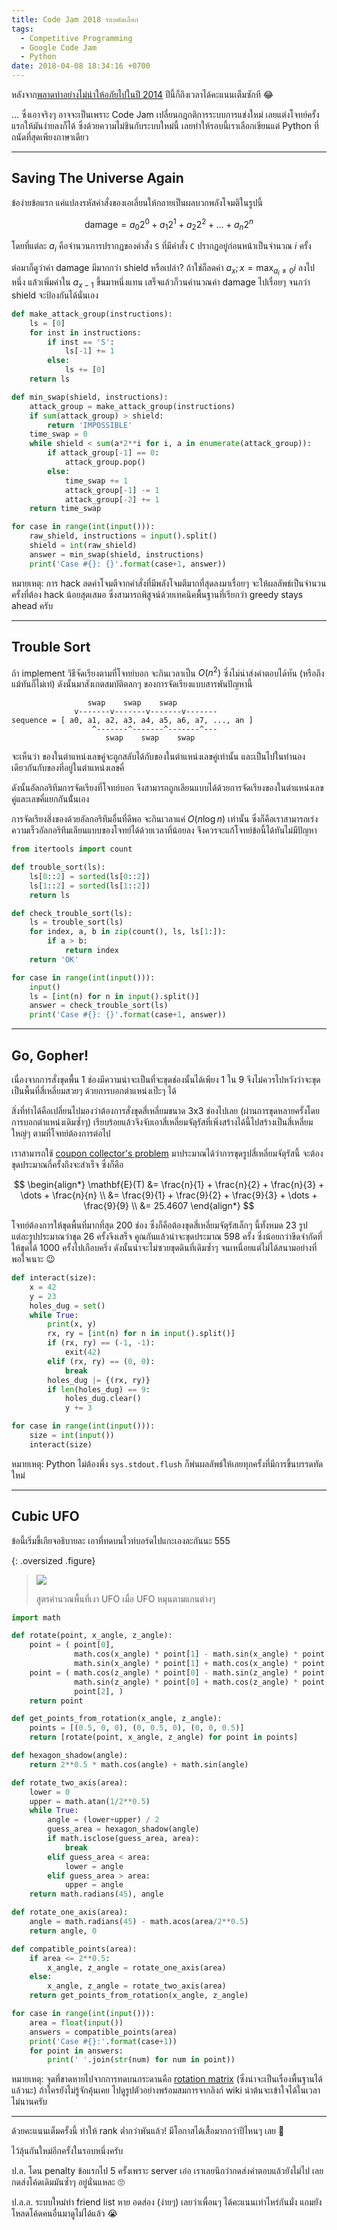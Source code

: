 ```yaml
---
title: Code Jam 2018 รอบคัดเลือก
tags:
  - Competitive Programming
  - Google Code Jam
  - Python
date: 2018-04-08 18:34:16 +0700
---
```


หลังจาก[พลาดท่าอย่างไม่น่าให้อภัยไปในปี 2014][codejam 2014 qual] ปีนี้ก็ถึงเวลาได้คะแนนเต็มซักที 😂

... ซึ่งเอาจริงๆ อาจจะเป็นเพราะ Code Jam เปลี่ยนกฎกติการระบบการแข่งใหม่ เลยแต่งโจทย์ครั้งแรกให้มันง่ายลงก็ได้ ซึ่งด้วยความไม่ชินกับระบบใหม่นี้ เลยทำให้รอบนี้เราเลือกเขียนแต่ Python ที่ถนัดที่สุดเพียงภาษาเดียว

---

## Saving The Universe Again

ข้อง่ายข้อแรก แค่แปลงรหัสคำสั่งของเอเลี่ยนให้กลายเป็นผลบวกพลังโจมตีในรูปนี้

$$
  \text{damage} = a_0 2^0 + a_1 2^1 + a_2 2^2 + \dots + a_n 2^n
$$

โดยที่แต่ละ $a_i$ คือจำนวนการปรากฏของคำสั่ง `S` ที่มีคำสั่ง `C` ปรากฏอยู่ก่อนหน้าเป็นจำนวณ $i$ ครั้ง

ต่อมาก็ดูว่าค่า damage มีมากกว่า shield หรือเปล่า? ถ้าใช่ก็ลดค่า $a_x; x = \max_{a_i \neq 0} i$ ลงไปหนึ่ง แล้วเพิ่มค่าใน $a_{x-1}$ ขึ้นมาหนึ่งแทน เสร็จแล้วก็วนคำนวณค่า damage ไปเรื่อยๆ จนกว่า shield จะป้องกันได้นั่นเอง

``` python
def make_attack_group(instructions):
    ls = [0]
    for inst in instructions:
        if inst == 'S':
            ls[-1] += 1
        else:
            ls += [0]
    return ls

def min_swap(shield, instructions):
    attack_group = make_attack_group(instructions)
    if sum(attack_group) > shield:
        return 'IMPOSSIBLE'
    time_swap = 0
    while shield < sum(a*2**i for i, a in enumerate(attack_group)):
        if attack_group[-1] == 0:
            attack_group.pop()
        else:
            time_swap += 1
            attack_group[-1] -= 1
            attack_group[-2] += 1
    return time_swap

for case in range(int(input())):
    raw_shield, instructions = input().split()
    shield = int(raw_shield)
    answer = min_swap(shield, instructions)
    print('Case #{}: {}'.format(case+1, answer))
```

หมายเหตุ: การ hack ลดค่าโจมตีจากคำสั่งที่มีพลังโจมตีมากที่สุดลงมาเรื่อยๆ จะให้ผลลัพธ์เป็นจำนวนครั้งที่ต้อง hack น้อยสุดเสมอ ซึ่งสามารถพิสูจน์ด้วยเทคนิคพื้นฐานที่เรียกว่า greedy stays ahead ครับ

---

## Trouble Sort

ถ้า implement วิธีจัดเรียงตามที่โจทย์บอก จะกินเวลาเป็น $O(n^2)$ ซึ่งไม่น่าส่งคำตอบได้ทัน (หรือถึงแม้ทันก็ไม่เท่) ดังนั้นมาสังเกตสมบัติตลกๆ ของการจัดเรียงแบบสารพันปัญหานี้

```
                 swap    swap    swap
              v-------v-------v-------v-------
sequence = [ a0, a1, a2, a3, a4, a5, a6, a7, ..., an ]
                  ^-------^-------^-------^---
                     swap    swap    swap
```

จะเห็นว่า ของในตำแหน่งเลขคู่จะถูกสลับได้กับของในตำแหน่งเลขคู่เท่านั้น และเป็นไปในทำนองเดียวกันกับของที่อยู่ในตำแหน่งเลขคี่

ดังนั้นอัลกอริทึมการจัดเรียงที่โจทย์บอก จึงสามารถถูกเลียนแบบได้ด้วยการจัดเรียงของในตำแหน่งเลขคู่และเลขคี่แยกกันนั่้นเอง

การจัดเรียงสิ่งของด้วยอัลกอริทึมอื่นที่ดีพอ จะกินเวลาแค่ $O(n \log n)$ เท่านั้น ซึ่งก็คือเราสามารถเร่งความเร็วอัลกอริทึมเลียนแบบของโจทย์ได้ด้วยเวลาที่น้อยลง จึงควรจะแก้โจทย์ข้อนี้ได้ทันไม่มีปัญหา

``` python
from itertools import count

def trouble_sort(ls):
    ls[0::2] = sorted(ls[0::2])
    ls[1::2] = sorted(ls[1::2])
    return ls

def check_trouble_sort(ls):
    ls = trouble_sort(ls)
    for index, a, b in zip(count(), ls, ls[1:]):
        if a > b:
            return index
    return 'OK'

for case in range(int(input())):
    input()
    ls = [int(n) for n in input().split()]
    answer = check_trouble_sort(ls)
    print('Case #{}: {}'.format(case+1, answer))
```

---

## Go, Gopher!

เนื่องจากการสั่งขุดพื้น 1 ช่องมีความน่าจะเป็นที่จะขุดช่องนั้นได้เพียง 1 ใน 9 จึงไม่ควรไปหวังว่าจะขุดเป็นพื้นที่สี่เหลี่ยมสวยๆ ด้วยการบอกตำแหน่งเป๊ะๆ ได้

สิ่งที่ทำได้คือเปลี่ยนไปมองว่าต้องการสั่งขุดสี่เหลี่ยมขนาด 3x3 ช่องไปเลย (ผ่านการขุดหลายครั้งโดยการบอกตำแหน่งเดิมซ้ำๆ) เรียบร้อยแล้วจึงจับเอาสี่เหลี่ยมจัตุรัสที่เพิ่งสร้างได้นี้ไปสร้างเป็นสี่เหลี่ยมใหญ่ๆ ตามที่โจทย์ต้องการต่อไป

เราสามารถใช้ [coupon collector's problem][] มาประมาณได้ว่าการขุดรูปสี่เหลี่ยมจัตุรัสนี้ จะต้องขุดประมาณกี่ครั้งถึงจะสำเร็จ ซึ่งก็คือ

$$
\begin{align*}
  \mathbf{E}(T) &= \frac{n}{1} + \frac{n}{2} + \frac{n}{3} + \dots + \frac{n}{n} \\
                &= \frac{9}{1} + \frac{9}{2} + \frac{9}{3} + \dots + \frac{9}{9} \\
                &= 25.4607
\end{align*}
$$

โจทย์ต้องการให้ขุดพื้นที่มากที่สุด 200 ช่อง ซึ่งก็คือต้องขุดสี่เหลี่ยมจัตุรัสเล็กๆ นี้ทั้งหมด 23 รูป แต่ละรูปประมาณว่าขุด 26 ครั้งจึงเสร็จ คูณกันแล้วน่าจะขุดประมาณ 598 ครั้ง ซึ่งน้อยกว่าขีดจำกัดที่ให้ขุดได้ 1000 ครั้งไปเกือบครึ่ง ดังนั้นน่าจะไม่ซวยขุดดินที่เดิมซ้ำๆ จนเหนื่อยแต่ไม่ได้สนามอย่างที่พอใจเนาะ 😉

``` python
def interact(size):
    x = 42
    y = 23
    holes_dug = set()
    while True:
        print(x, y)
        rx, ry = [int(n) for n in input().split()]
        if (rx, ry) == (-1, -1):
            exit(42)
        elif (rx, ry) == (0, 0):
            break
        holes_dug |= {(rx, ry)}
        if len(holes_dug) == 9:
            holes_dug.clear()
            y += 3

for case in range(int(input())):
    size = int(input())
    interact(size)
```

หมายเหตุ: Python ไม่ต้องพึ่ง `sys.stdout.flush` ก็พ่นผลลัพธ์ให้เลยทุกครั้งที่มีการขึ้นบรรดทัดใหม่

---

## Cubic UFO

ข้อนี้เริ่มขี้เกียจอธิบายละ เอาที่ทดบนไวท์บอร์ดไปแกะเองละกันนะ 555

{: .oversized .figure}
> ![](/images/algorithm/misc/cubic-ufo.jpg)
>
> สูตรคำนวณพื้นที่เงา UFO เมื่อ UFO หมุนตามแกนต่างๆ

``` python
import math

def rotate(point, x_angle, z_angle):
    point = ( point[0],
              math.cos(x_angle) * point[1] - math.sin(x_angle) * point[2],
              math.sin(x_angle) * point[1] + math.cos(x_angle) * point[2], )
    point = ( math.cos(z_angle) * point[0] - math.sin(z_angle) * point[1],
              math.sin(z_angle) * point[0] + math.cos(z_angle) * point[1],
              point[2], )
    return point

def get_points_from_rotation(x_angle, z_angle):
    points = [(0.5, 0, 0), (0, 0.5, 0), (0, 0, 0.5)]
    return [rotate(point, x_angle, z_angle) for point in points]

def hexagon_shadow(angle):
    return 2**0.5 * math.cos(angle) + math.sin(angle)

def rotate_two_axis(area):
    lower = 0
    upper = math.atan(1/2**0.5)
    while True:
        angle = (lower+upper) / 2
        guess_area = hexagon_shadow(angle)
        if math.isclose(guess_area, area):
            break
        elif guess_area < area:
            lower = angle
        elif guess_area > area:
            upper = angle
    return math.radians(45), angle

def rotate_one_axis(area):
    angle = math.radians(45) - math.acos(area/2**0.5)
    return angle, 0

def compatible_points(area):
    if area <= 2**0.5:
        x_angle, z_angle = rotate_one_axis(area)
    else:
        x_angle, z_angle = rotate_two_axis(area)
    return get_points_from_rotation(x_angle, z_angle)

for case in range(int(input())):
    area = float(input())
    answers = compatible_points(area)
    print('Case #{}:'.format(case+1))
    for point in answers:
        print(' '.join(str(num) for num in point))
```

หมายเหตุ: จุดที่ขาดหายไปจากการทดบนกระดานคือ [rotation matrix][] (ซึ่งน่าจะเป็นเรื่องพื้นฐานได้แล้วนะ) ถ้าใครยังไม่รู้จักคุ้นเคย ไปดูรูปตัวอย่างพร้อมสมการจากลิงก์ wiki น่าต้นจะเข้าใจได้ในเวลาไม่นานครับ

---

ด้วยคะแนนเต็มครั้งนี้ ทำให้ rank ต่ำกว่าพันแล้ว! มีโอกาสได้เสื้อมากกว่าปีไหนๆ เลย 🙌

ไว้ลุ้นกันใหม่อีกครั้งในรอบหนึ่งครับ

ป.ล. โดน penalty ข้อแรกไป 5 ครั้งเพราะ server เอ๋อ เราเลยนึกว่ากดส่งคำตอบแล้วยังไม่ไป เลยกดส่งโค้ดเดิมมันซ้ำๆ อยู่นั่นแหละ 🙄

ป.ล.ล. ระบบใหม่ทำ friend list หาย อดส่อง (ง่ายๆ) เลยว่าเพื่อนๆ ได้คะแนนเท่าไหร่กันมั่ง แถมยังโหลดโค้ดคนอื่นมาดูไม่ได้แล้ว 😭

[codejam 2014 qual]: /2014/04/13/code-jam-2014-qualification.html
[coupon collector's problem]: https://en.wikipedia.org/wiki/Coupon_collector%27s_problem
[rotation matrix]: //en.wikipedia.org/wiki/Rotation_matrix#In_three_dimensions

